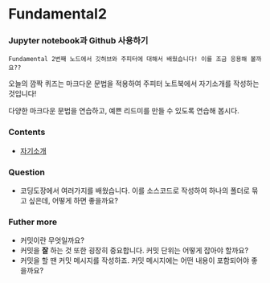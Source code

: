 # Fundamental2
### Jupyter notebook과 Github 사용하기
```
Fundamental 2번째 노드에서 깃허브와 주피터에 대해서 배웠습니다! 이를 조금 응용해 볼까요??
```
오늘의 깜짝 퀴즈는 마크다운 문법을 적용하여 주피터 노트북에서 자기소개를 작성하는 것입니다!

다양한 마크다운 문법을 연습하고, 예쁜 리드미를 만들 수 있도록 연습해 봅시다.

### Contents
* [자기소개](https://github.com/seraaaayeo/Modulabs-aiffelbasic/blob/master/Fundamental/F2-Git%26Jupyter/Introduction.md)

### Question
* 코딩도장에서 여러가지를 배웠습니다. 이를 소스코드로 작성하여 하나의 폴더로 묶고 싶은데, 어떻게 하면 좋을까요?

### Futher more
* 커밋이란 무엇일까요?
* 커밋을 **잘** 하는 것 또한 굉장히 중요합니다. 커밋 단위는 어떻게 잡아야 할까요?
* 커밋을 할 땐 커밋 메시지를 작성하죠. 커밋 메시지에는 어떤 내용이 포함되어야 좋을까요?
